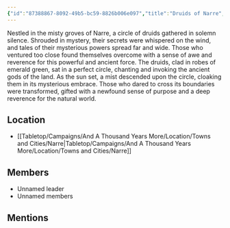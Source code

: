 ```yaml
---
{"id":"87388867-8092-49b5-bc59-8826b006e097","title":"Druids of Narre","publish":true,"date_created":"Thursday, March 2nd 2023, 5:53:45 pm","date_modified":"Tuesday, April 2nd 2024, 6:59:27 pm","path":"Tabletop/Campaigns/And A Thousand Years More/Faction/Narre/Druids of Narre.md","permalink":"/tabletop/campaigns/and-a-thousand-years-more/faction/narre/druids-of-narre/","PassFrontmatter":true}
---
```


<!--A Circle of Druids near Narre. Some wonder about their secrets.-->

Nestled in the misty groves of Narre, a circle of druids gathered in solemn silence. Shrouded in mystery, their secrets were whispered on the wind, and tales of their mysterious powers spread far and wide. Those who ventured too close found themselves overcome with a sense of awe and reverence for this powerful and ancient force. The druids, clad in robes of emerald green, sat in a perfect circle, chanting and invoking the ancient gods of the land. As the sun set, a mist descended upon the circle, cloaking them in its mysterious embrace. Those who dared to cross its boundaries were transformed, gifted with a newfound sense of purpose and a deep reverence for the natural world.

## Location

- [[Tabletop/Campaigns/And A Thousand Years More/Location/Towns and Cities/Narre\|Tabletop/Campaigns/And A Thousand Years More/Location/Towns and Cities/Narre]]

## Members

- Unnamed leader
- Unnamed members

## Mentions


